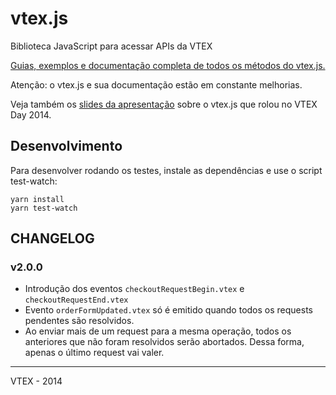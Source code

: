 # vtex.js

Biblioteca JavaScript para acessar APIs da VTEX

[Guias, exemplos e documentação completa de todos os métodos do vtex.js.](/docs)

Atenção: o vtex.js e sua documentação estão em constante melhorias.

Veja também os [slides da apresentação](http://goo.gl/tYT23t)
sobre o vtex.js que rolou no VTEX Day 2014.

## Desenvolvimento

Para desenvolver rodando os testes, instale as dependências e use o script test-watch:

    yarn install
    yarn test-watch

## CHANGELOG

### v2.0.0

- Introdução dos eventos `checkoutRequestBegin.vtex` e `checkoutRequestEnd.vtex`
- Evento `orderFormUpdated.vtex` só é emitido quando todos os requests pendentes são resolvidos.
- Ao enviar mais de um request para a mesma operação, todos os anteriores que não foram resolvidos serão abortados. Dessa forma, apenas o último request vai valer.

------

VTEX - 2014
